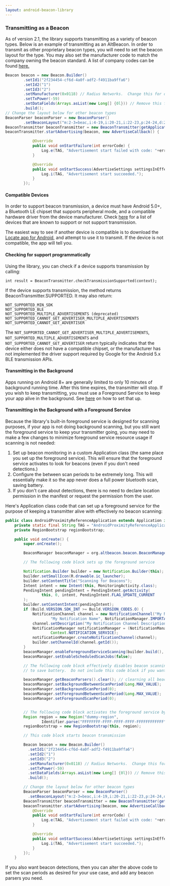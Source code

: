 ```yaml
---
layout: android-beacon-library
---
```


### Transmitting as a Beacon

As of version 2.1, the library supports transmitting as a variety of beacon types.  Below is an example of transmitting as an AltBeacon.
In order to transmit as other proprietary beacon types, you will need to set the beacon layout for the type.  You may also set the manufacturer
code to match the company owning the beacon standard.  A list of company codes can be found [here.](https://www.bluetooth.org/en-us/specification/assigned-numbers/company-identifiers)

```java
Beacon beacon = new Beacon.Builder()
       	.setId1("2f234454-cf6d-4a0f-adf2-f4911ba9ffa6")
       	.setId2("1")
       	.setId3("2")
        .setManufacturer(0x0118) // Radius Networks.  Change this for other beacon layouts
        .setTxPower(-59)
        .setDataFields(Arrays.asList(new Long[] {0l})) // Remove this for beacon layouts without d: fields
        .build();
// Change the layout below for other beacon types
BeaconParser beaconParser = new BeaconParser()
        .setBeaconLayout("m:2-3=beac,i:4-19,i:20-21,i:22-23,p:24-24,d:25-25");
BeaconTransmitter beaconTransmitter = new BeaconTransmitter(getApplicationContext(), beaconParser);
beaconTransmitter.startAdvertising(beacon, new AdvertiseCallback() {

            @Override
            public void onStartFailure(int errorCode) {
                Log.e(TAG, "Advertisement start failed with code: "+errorCode);
            }

            @Override
            public void onStartSuccess(AdvertiseSettings settingsInEffect) {
                Log.i(TAG, "Advertisement start succeeded.");
            }
        });

```

#### Compatible Devices

In order to support beacon transmission, a device must have Android 5.0+, a Bluetooth LE chipset that supports peripheral mode, and
a compatible hardware driver from the device manufacturer.  Check [here](beacon-transmitter-devices.html) for a list of devices that
are known to support or not support transmission.

The easiest way to see if another device is compatible is to download the [Locate app for Android](https://play.google.com/store/apps/details?id=com.radiusnetworks.locate), and attempt to use it to transmit.  If the device
is not compatible, the app will tell you.

#### Checking for support programmatically

Using the library, you can check if a device supports transmission by calling:

```
int result = BeaconTransmitter.checkTransmissionSupported(context);
```

If the device supports transmission, the method returns BeaconTransmitter.SUPPORTED.  It may also return:

```
NOT_SUPPORTED_MIN_SDK
NOT_SUPPORTED_BLE
NOT_SUPPORTED_MULTIPLE_ADVERTISEMENTS (deprecated)
NOT_SUPPORTED_CANNOT_GET_ADVERTISER_MULTIPLE_ADVERTISEMENTS
NOT_SUPPORTED_CANNOT_GET_ADVERTISER
```

The `NOT_SUPPORTED_CANNOT_GET_ADVERTISER_MULTIPLE_ADVERTISEMENTS`, `NOT_SUPPORTED_MULTIPLE_ADVERTISEMENTS` and  `NOT_SUPPORTED_CANNOT_GET_ADVERTISER` return typically indicates that the device either does not have a compatible chipset, or the manufacturer has not
implemented the driver support required by Google for the Android 5.x BLE
transmission APIs.

#### Transmitting in the Background

Apps running on Android 8+ are generally limited to only 10 minutes of background running time.  After this time expires, the transmitter will stop.  If you wish to keep transmitting, you
must use a Foreground Service to keep your app alive in the background.  See [here](foreground-service.html) on how to set that up.


#### Transmitting in the Background with a Foreground Service

Because the library's built-in foreground service is designed for scanning purposes, if your app is not doing background scanning, but you still want the foreground service to keep your transmitter going, you may need to make a few changes to minimize foreground service resource usage if scanning is not needed:

1. Set up beacon monitoring in a custom Application class (the same place you set up the foreground service).  This will ensure that the foreground service activates to look for beacons (even if you don't need detections.)
2. Configure the between scan periods to be extremely long.  This will essentially make it so the app never does a full power bluetooth scan, saving battery.
3. If you don't care about detections, there is no need to declare location permission in the manifest or request the permission from the user.

Here's Application class code that can set up a foreground service for the purpose of keeping a transmitter alive with effectively no beacon scanning:

```java
public class AndroidProximityReferenceApplication extends Application implements BootstrapNotifier {
    private static final String TAG = "AndroidProximityReferenceApplication";
    private RegionBootstrap regionBootstrap;

    public void onCreate() {
        super.onCreate();

        BeaconManager beaconManager = org.altbeacon.beacon.BeaconManager.getInstanceForApplication(this);

        // The following code block sets up the foreground service

        Notification.Builder builder = new Notification.Builder(this);
        builder.setSmallIcon(R.drawable.ic_launcher);
        builder.setContentTitle("Scanning for Beacons");
        Intent intent = new Intent(this, MonitoringActivity.class);
        PendingIntent pendingIntent = PendingIntent.getActivity(
                this, 0, intent, PendingIntent.FLAG_UPDATE_CURRENT
        );
        builder.setContentIntent(pendingIntent);
        if (Build.VERSION.SDK_INT >= Build.VERSION_CODES.O) {
            NotificationChannel channel = new NotificationChannel("My Notification Channel ID",
                    "My Notification Name", NotificationManager.IMPORTANCE_DEFAULT);
            channel.setDescription("My Notification Channel Description");
            NotificationManager notificationManager = (NotificationManager) getSystemService(
                    Context.NOTIFICATION_SERVICE);
            notificationManager.createNotificationChannel(channel);
            builder.setChannelId(channel.getId());
        }
        beaconManager.enableForegroundServiceScanning(builder.build(), 456);
        beaconManager.setEnableScheduledScanJobs(false);

        // The following code block effectively disables beacon scanning in the foreground service
        // to save battery.  Do not include this code block if you want to detect beacons

        beaconManager.getBeaconParsers().clear(); // clearning all beacon parsers ensures nothing matches
        beaconManager.setBackgroundBetweenScanPeriod(Long.MAX_VALUE);
        beaconManager.setBackgroundScanPeriod(0);
        beaconManager.setForegroundBetweenScanPeriod(Long.MAX_VALUE);
        beaconManager.setForegroundScanPeriod(0);


        // The following code block activates the foreground service by starting background scanning
        Region region = new Region("dummy-region",
                Identifier.parse("FFFFFFFF-FFFF-FFFF-FFFF-FFFFFFFFFFFF"), 65535, 65535);
        regionBootstrap = new RegionBootstrap(this, region);

        // This code block starts beacon transmission

        Beacon beacon = new Beacon.Builder()
       	  .setId1("2f234454-cf6d-4a0f-adf2-f4911ba9ffa6")
       	  .setId2("1")
       	  .setId3("2")
          .setManufacturer(0x0118) // Radius Networks.  Change this for other beacon layouts
          .setTxPower(-59)
          .setDataFields(Arrays.asList(new Long[] {0l})) // Remove this for beacon layouts without d: fields
          .build();

        // Change the layout below for other beacon types
        BeaconParser beaconParser = new BeaconParser()
          .setBeaconLayout("m:2-3=beac,i:4-19,i:20-21,i:22-23,p:24-24,d:25-25");
        BeaconTransmitter beaconTransmitter = new BeaconTransmitter(getApplicationContext(), beaconParser);
        beaconTransmitter.startAdvertising(beacon, new AdvertiseCallback() {
            @Override
            public void onStartFailure(int errorCode) {
                Log.e(TAG, "Advertisement start failed with code: "+errorCode);
            }

            @Override
            public void onStartSuccess(AdvertiseSettings settingsInEffect) {
                Log.i(TAG, "Advertisement start succeeded.");
            }
        });
    }

```

If you also want beacon detections, then you can alter the above code to set the scan periods as desired for your use case, and add any beacon parsers you need.



